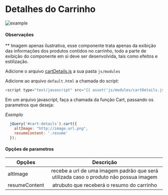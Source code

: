 # Detalhes do Carrinho

![example](https://github.com/TaahSene/opencode-components/blob/master/cartDetails/example.gif)


#### Observações

** Imagem apenas ilustrativa, esse componente trata apenas da exibição das informações dos produtos contidos no carrinho, todo a parte de exibição do componente em si deve ser desenvolvida, tais como efeitos e estilização.

Adicione o arquivo [cartDetails.js](https://github.com/TaahSene/opencode-components/blob/master/cartDetails/js/modules/cartDetails.js) a sua pasta `js/modules`

Adicione ao arquivo `default.html` a chamada do script:

```javascript
<script type="text/javascript" src="{{ asset('js/modules/cartDetails.js') }}"></script>
```

Em um arquivo javascript, faça a chamada da função Cart, passando os parametros que deseja:

*Exemplo*

```javascript
  jQuery('#cart-details').cart({
    altImage: "http://image.url.png",
    resumeContent: '.resume'
  });
```

#### Opções de parametros

| Opções        | Descrição     |
| ------------- |:-------------:|
| altImage | recebe a url de uma imagem padrão que será utilizada caso o produto não possua imagem |
| resumeContent | atrubuto que receberá o resumo do carrinho  |
